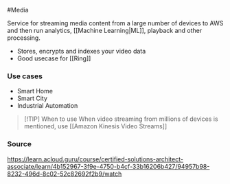#Media 

Service for streaming media content from a large number of devices to AWS and then run analytics, [[Machine Learning|ML]], playback and other processing.
* Stores, encrypts and indexes your video data
* Good usecase for [[Ring]]

### Use cases
* Smart Home
* Smart City
* Industrial Automation

> [!TIP] When to use
> When video streaming from millions of devices is mentioned, use [[Amazon Kinesis Video Streams]]
### Source
https://learn.acloud.guru/course/certified-solutions-architect-associate/learn/4b152967-3f9e-4750-b4cf-33b16206b427/94957b98-8232-496d-8c02-52c82692f2b9/watch